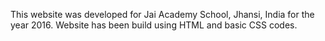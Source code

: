 This website was developed for Jai Academy School, Jhansi, India for the year 2016.
Website has been build using HTML and basic CSS codes. 
